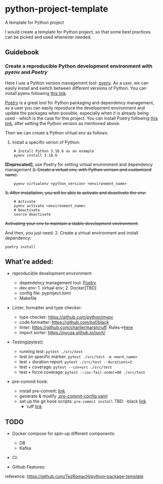 # python-project-template
A template for Python project

I would create a template for Python project, so that some best practices can be picked and used whenever needed.

## Guidebook

### Create a reproducible Python development environment with *pyenv* and *Poetry*
Here I use a Python version management tool: [pyenv](https://github.com/pyenv/pyenv).
As a user, we can easily install and switch between different versions of Python.
You can install pyenv following [this link](https://github.com/pyenv/pyenv#getting-pyenv).

[Poetry](https://python-poetry.org/) is a great tool for Python packaging and dependency management, as a user you can easily reproduce the development environment and update the packages when possible, especially when it is already being used - which is the case for this project.
You can install Poetry following [this link](https://python-poetry.org/docs/#installation), after setting the Python version as mentioned above.

Then we can create a Python virtual env as follows:
1. Install a specific verion of Python:
```
    # Install Python 3.10.6 as an example
    pyenv install 3.10.6
```

**[Deprecated]**, use Poetry for setting virtual environment and dependency management
~~2. Create a virtual env, with Python verison and customized name:~~
```
    pyenv virtualenv <python_version> <environment_name>
```
~~3. After installation, you will be able to activate and deactivate the env:~~
```
    # Activate
    pyenv activate <environment_name>
    # Deactivate
    source deactivate
```
~~Activating your env to maintain a stable development environment.~~

And then, you just need:
2. Create a virtual environment and install dependency:
```
poetry install
```

## What're added:
- reproducible development environment:
    - dependency management tool: [Poetry](https://python-poetry.org/)
    - dev env: 1. virtual env; 2. Docker[TBD]
    - config file: pyproject.toml
    - Makefile

- Linter, formatter and type checker:
    - type checker: https://github.com/python/mypy
    - code formatter: https://github.com/psf/black
    - linter: https://github.com/charliermarsh/ruff.  Rules→[here](https://beta.ruff.rs/docs/rules/)
    - import sorter: https://pycqa.github.io/isort/

- Testing(pytest):
    - running test: `pytest ./src/test`
    - test on specific marker: `pytest ./src/test -m <mark_name>`
    - test + duration report: `pytest ./src/test --durations=3`
    - test + coverage: `pytest --cov=src ./src/test`
    - test + force coverage: `pytest --cov-fail-under=80 ./src/test`

- pre-commit hook:
    - install pre-commit: [link](https://pre-commit.com/#install)
    - generate & modify [.pre-commit-config.yaml](./.pre-commit-config.yaml)
    - set up the git hook scripts: `pre-commit install`
    TBD:
        -black [link](https://black.readthedocs.io/en/stable/integrations/source_version_control.html)
        - ruff [link](https://beta.ruff.rs/docs/tutorial/#continuous-integration)


## TODO

- Docker compose for spin-up different components:
    - DB
    - Kafka

- CI:

- Github Features:


reference:
https://github.com/TezRomacH/python-package-template
